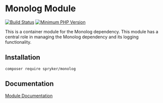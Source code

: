 # Monolog Module
[![Build Status](https://travis-ci.org/spryker/monolog.svg)](https://travis-ci.org/spryker/monolog)
[![Minimum PHP Version](https://img.shields.io/badge/php-%3E%3D%207.3-8892BF.svg)](https://php.net/)

This is a container module for the Monolog dependency. This module has a central role in managing the Monolog dependency and its logging functionality.

## Installation

```
composer require spryker/monolog
```

## Documentation

[Module Documentation](https://academy.spryker.com/developing_with_spryker/module_guide/modules.html)
